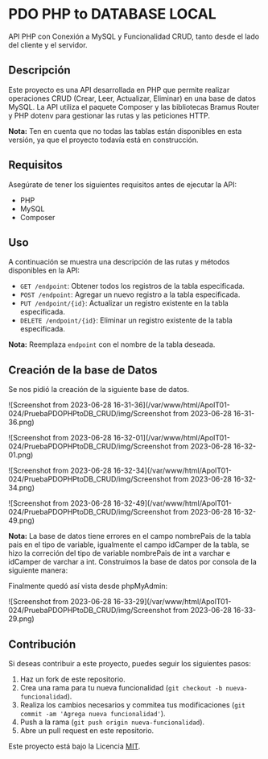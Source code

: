 ﻿
# PDO PHP to DATABASE LOCAL 

API PHP con Conexión a MySQL y Funcionalidad CRUD, tanto desde el lado del cliente y el servidor.

## Descripción

Este proyecto es una API desarrollada en PHP que permite realizar operaciones CRUD (Crear, Leer, Actualizar, Eliminar) en una base de datos MySQL. La API utiliza el paquete Composer y las bibliotecas Bramus Router y PHP dotenv para gestionar las rutas y las peticiones HTTP.

**Nota:** Ten en cuenta que no todas las tablas están disponibles en esta versión, ya que el proyecto todavía está en construcción.

## Requisitos

Asegúrate de tener los siguientes requisitos antes de ejecutar la API:

- PHP
- MySQL 
- Composer

## Uso

A continuación se muestra una descripción de las rutas y métodos disponibles en la API:

- `GET /endpoint`: Obtener todos los registros de la tabla especificada.
- `POST /endpoint`: Agregar un nuevo registro a la tabla especificada.
- `PUT /endpoint/{id}`: Actualizar un registro existente en la tabla especificada.
- `DELETE /endpoint/{id}`: Eliminar un registro existente de la tabla especificada.

**Nota:** Reemplaza `endpoint` con el nombre de la tabla deseada.

## Creación de la base de Datos
Se nos pidió la creación de la siguiente base de datos.

![Screenshot from 2023-06-28 16-31-36](/var/www/html/ApolT01-024/PruebaPDOPHPtoDB_CRUD/img/Screenshot from 2023-06-28 16-31-36.png)

![Screenshot from 2023-06-28 16-32-01](/var/www/html/ApolT01-024/PruebaPDOPHPtoDB_CRUD/img/Screenshot from 2023-06-28 16-32-01.png)

![Screenshot from 2023-06-28 16-32-34](/var/www/html/ApolT01-024/PruebaPDOPHPtoDB_CRUD/img/Screenshot from 2023-06-28 16-32-34.png)

![Screenshot from 2023-06-28 16-32-49](/var/www/html/ApolT01-024/PruebaPDOPHPtoDB_CRUD/img/Screenshot from 2023-06-28 16-32-49.png)



**Nota:** La base de datos tiene errores en el campo nombrePais de la tabla pais en el tipo de variable, igualmente el campo idCamper de la tabla, se hizo la correción del tipo de variable nombrePais de int a varchar e idCamper de varchar a int.
Construimos la base de datos por consola de la siguiente manera:


Finalmente quedó así vista desde phpMyAdmin:

![Screenshot from 2023-06-28 16-33-29](/var/www/html/ApolT01-024/PruebaPDOPHPtoDB_CRUD/img/Screenshot from 2023-06-28 16-33-29.png)

## Contribución

Si deseas contribuir a este proyecto, puedes seguir los siguientes pasos:

1. Haz un fork de este repositorio.
2. Crea una rama para tu nueva funcionalidad (`git checkout -b nueva-funcionalidad`).
3. Realiza los cambios necesarios y commitea tus modificaciones (`git commit -am 'Agrega nueva funcionalidad'`).
4. Push a la rama (`git push origin nueva-funcionalidad`).
5. Abre un pull request en este repositorio.


Este proyecto está bajo la Licencia [MIT](LICENSE).



